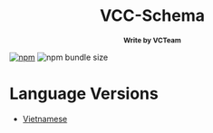 <p align="center">
  <h1 align="center">VCC-Schema</h1>
  <p align="center" style="font-size: 12px; font-weight: bold;">Write by VCTeam</p>
</p>

<a href="https://www.npmjs.com/package/vcc-schema" rel="nofollow"><img src="https://img.shields.io/npm/v/vcc-schema" alt="npm"></a>
![npm bundle size](https://img.shields.io/bundlephobia/minzip/vcc-schema)
# Language Versions

- [Vietnamese](README.vi.md)
